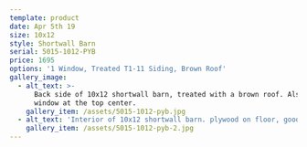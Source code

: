 ```yaml
---
template: product
date: Apr 5th 19
size: 10x12
style: Shortwall Barn
serial: 5015-1012-PYB
price: 1695
options: '1 Window, Treated T1-11 Siding, Brown Roof'
gallery_image:
  - alt_text: >-
      Back side of 10x12 shortwall barn, treated with a brown roof. Also one
      window at the top center.
    gallery_item: /assets/5015-1012-pyb.jpg
  - alt_text: 'Interior of 10x12 shortwall barn. plywood on floor, good condition.'
    gallery_item: /assets/5015-1012-pyb-2.jpg
---
```


